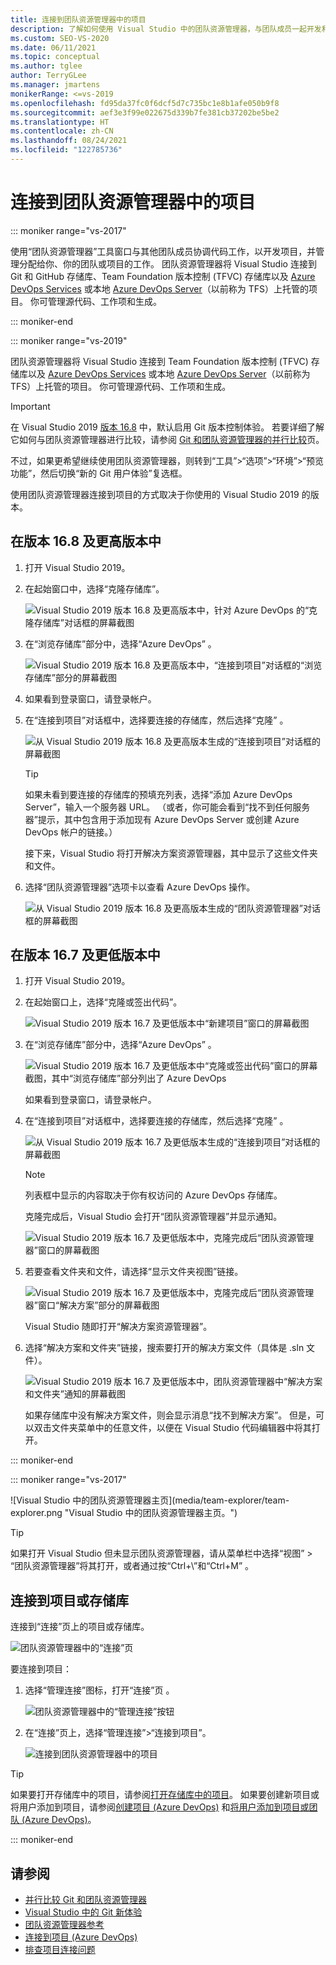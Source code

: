 ```yaml
---
title: 连接到团队资源管理器中的项目
description: 了解如何使用 Visual Studio 中的团队资源管理器，与团队成员一起开发和管理项目。
ms.custom: SEO-VS-2020
ms.date: 06/11/2021
ms.topic: conceptual
ms.author: tglee
author: TerryGLee
ms.manager: jmartens
monikerRange: <=vs-2019
ms.openlocfilehash: fd95da37fc0f6dcf5d7c735bc1e8b1afe050b9f8
ms.sourcegitcommit: aef3e3f99e022675d339b7fe381cb37202be5be2
ms.translationtype: HT
ms.contentlocale: zh-CN
ms.lasthandoff: 08/24/2021
ms.locfileid: "122785736"
---
```

# <a name="connect-to-projects-in-team-explorer"></a>连接到团队资源管理器中的项目

::: moniker range="vs-2017"

使用“团队资源管理器”工具窗口与其他团队成员协调代码工作，以开发项目，并管理分配给你、你的团队或项目的工作。 团队资源管理器将 Visual Studio 连接到 Git 和 GitHub 存储库、Team Foundation 版本控制 (TFVC) 存储库以及 [Azure DevOps Services](/azure/devops/user-guide/what-is-azure-devops-services) 或本地 [Azure DevOps Server](/azure/devops/index-all)（以前称为 TFS）上托管的项目。 你可管理源代码、工作项和生成。

::: moniker-end

::: moniker range="vs-2019"

团队资源管理器将 Visual Studio 连接到 Team Foundation 版本控制 (TFVC) 存储库以及 [Azure DevOps Services](/azure/devops/user-guide/what-is-azure-devops-services) 或本地 [Azure DevOps Server](/azure/devops/user-guide/about-azure-devops-services-tfs?view=azure-devops&preserve-view=true)（以前称为 TFS）上托管的项目。 你可管理源代码、工作项和生成。

> [!IMPORTANT]
> 在 Visual Studio 2019 [版本 16.8](/visualstudio/releases/2019/release-notes-history) 中，默认启用 Git 版本控制体验。 若要详细了解它如何与团队资源管理器进行比较，请参阅 [Git 和团队资源管理器的并行比较](../version-control/git-team-explorer-feature-comparison.md)页。
>
> 不过，如果更希望继续使用团队资源管理器，则转到“工具”>“选项”>“环境”>“预览功能”，然后切换“新的 Git 用户体验”复选框。

使用团队资源管理器连接到项目的方式取决于你使用的 Visual Studio 2019 的版本。

## <a name="in-version-168-and-later"></a>在版本 16.8 及更高版本中

1. 打开 Visual Studio 2019。

1. 在起始窗口中，选择“克隆存储库”。

   ![Visual Studio 2019 版本 16.8 及更高版本中，针对 Azure DevOps 的“克隆存储库”对话框的屏幕截图](../ide/media/vs-2019/clone-repository.png)

1. 在“浏览存储库”部分中，选择“Azure DevOps” 。

    ![Visual Studio 2019 版本 16.8 及更高版本中，“连接到项目”对话框的“浏览存储库”部分的屏幕截图](../ide/media/vs-2019/browse-repository-azure-devops.png)

1. 如果看到登录窗口，请登录帐户。

1. 在“连接到项目”对话框中，选择要连接的存储库，然后选择“克隆” 。

      ![从 Visual Studio 2019 版本 16.8 及更高版本生成的“连接到项目”对话框的屏幕截图](../ide/media/vs-2019/connect-project-azure-devops.png)

      > [!TIP]
      > 如果未看到要连接的存储库的预填充列表，选择“添加 Azure DevOps Server”，输入一个服务器 URL。 （或者，你可能会看到“找不到任何服务器”提示，其中包含用于添加现有 Azure DevOps Server 或创建 Azure DevOps 帐户的链接。）

   接下来，Visual Studio 将打开解决方案资源管理器，其中显示了这些文件夹和文件。

1. 选择“团队资源管理器”选项卡以查看 Azure DevOps 操作。

      ![从 Visual Studio 2019 版本 16.8 及更高版本生成的“团队资源管理器”对话框的屏幕截图](../ide/media/vs-2019/team-explorer-azure-devops.png)

## <a name="in-version-167-and-earlier"></a>在版本 16.7 及更低版本中

1. 打开 Visual Studio 2019。

1. 在起始窗口上，选择“克隆或签出代码”。

   ![Visual Studio 2019 版本 16.7 及更低版本中“新建项目”窗口的屏幕截图](../get-started/media/vs-2019/clone-checkout-code-dark.png)

1. 在“浏览存储库”部分中，选择“Azure DevOps” 。

   ![Visual Studio 2019 版本 16.7 及更低版本中“克隆或签出代码”窗口的屏幕截图，其中“浏览存储库”部分列出了 Azure DevOps](../get-started/media/vs-2019/clone-checkout-code-git-repo-dark.png)

   如果看到登录窗口，请登录帐户。

1. 在“连接到项目”对话框中，选择要连接的存储库，然后选择“克隆” 。

      ![从 Visual Studio 2019 版本 16.7 及更低版本生成的“连接到项目”对话框的屏幕截图](../get-started/media/open-proj-azure-devops-connect-cloud-clone.png)

    > [!NOTE]
    > 列表框中显示的内容取决于你有权访问的 Azure DevOps 存储库。

   克隆完成后，Visual Studio 会打开“团队资源管理器”并显示通知。

     ![Visual Studio 2019 版本 16.7 及更低版本中，克隆完成后“团队资源管理器”窗口的屏幕截图](../get-started/media/vs-2019/clone-complete-azure-devops.png)

1. 若要查看文件夹和文件，请选择“显示文件夹视图”链接。

     ![Visual Studio 2019 版本 16.7 及更低版本中，克隆完成后“团队资源管理器”窗口“解决方案”部分的屏幕截图](../get-started/media/vs-2019/show-folder-view-azure-devops.png)

     Visual Studio 随即打开“解决方案资源管理器”。

1. 选择“解决方案和文件夹”链接，搜索要打开的解决方案文件（具体是 .sln 文件）。

      ![Visual Studio 2019 版本 16.7 及更低版本中，团队资源管理器中“解决方案和文件夹”通知的屏幕截图](../get-started/media/open-proj-repo-solutions-folders.png)

   如果存储库中没有解决方案文件，则会显示消息“找不到解决方案”。 但是，可以双击文件夹菜单中的任意文件，以便在 Visual Studio 代码编辑器中将其打开。

::: moniker-end

::: moniker range="vs-2017&quot;

![Visual Studio 中的团队资源管理器主页](media/team-explorer/team-explorer.png &quot;Visual Studio 中的团队资源管理器主页。")

> [!TIP]
> 如果打开 Visual Studio 但未显示团队资源管理器，请从菜单栏中选择“视图” > “团队资源管理器”将其打开，或者通过按“Ctrl+\”和“Ctrl+M”      。

## <a name="connect-to-a-project-or-repository"></a>连接到项目或存储库

连接到“连接”页上的项目或存储库。

![团队资源管理器中的“连接”页](media/team-explorer/connect.png "Visual Studio 中的团队资源管理器“连接”页面")

要连接到项目：

1. 选择“管理连接”图标，打开“连接”页 。

   ![团队资源管理器中的“管理连接”按钮](media/team-explorer/manage-connections.png "Visual Studio 中的团队资源管理器“管理连接”按钮。")

1. 在“连接”页上，选择“管理连接”>“连接到项目”。

   ![连接到团队资源管理器中的项目](media/team-explorer/connect-project.png "Visual Studio 中的团队资源管理器“连接到项目”页面。")

> [!TIP]
> 如果要打开存储库中的项目，请参阅[打开存储库中的项目](../get-started/tutorial-open-project-from-repo-visual-studio-2017.md)。 如果要创建新项目或将用户添加到项目，请参阅[创建项目 (Azure DevOps)](/azure/devops/organizations/projects/create-project) 和[将用户添加到项目或团队 (Azure DevOps)](/azure/devops/organizations/security/add-users-team-project)。

::: moniker-end

## <a name="see-also"></a>请参阅

- [并行比较 Git 和团队资源管理器](git-team-explorer-feature-comparison.md)
- [Visual Studio 中的 Git 新体验](git-with-visual-studio.md)
- [团队资源管理器参考](reference/team-explorer-reference.md)
- [连接到项目 (Azure DevOps)](/azure/devops/organizations/projects/connect-to-projects)
- [排查项目连接问题](/azure/devops/user-guide/troubleshoot-connection?view=azure-devops&preserve-view=true)
